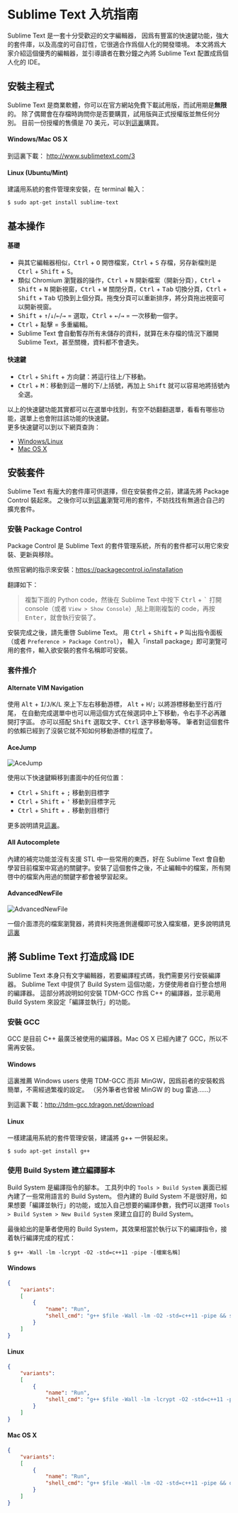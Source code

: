 # Sublime Text 入坑指南

Sublime Text 是一套十分受歡迎的文字編輯器，
因爲有豐富的快速鍵功能，強大的套件庫，以及高度的可自訂性，它很適合作爲個人化的開發環境。
本文將爲大家介紹這個優秀的編輯器，並引導讀者在數分鐘之內將 Sublime Text 配置成爲個人化的 IDE。

## 安裝主程式

Sublime Text 是商業軟體，你可以在官方網站免費下載試用版，而試用期是**無限**的。
除了偶爾會在存檔時詢問你是否要購買，試用版與正式授權版並無任何分別。
目前一份授權的售價是 70 美元，可以到[這裏](http://www.sublimetext.com/buy)購買。

#### Windows/Mac OS X

到這裏下載：
http://www.sublimetext.com/3

#### Linux (Ubuntu/Mint)

建議用系統的套件管理來安裝，在 terminal 輸入：
``` shell
$ sudo apt-get install sublime-text
```

## 基本操作

#### 基礎

* 與其它編輯器相似，<kbd>Ctrl</kbd> + <kbd>O</kbd> 開啓檔案，<kbd>Ctrl</kbd> + <kbd>S</kbd> 存檔，另存新檔則是 <kbd>Ctrl</kbd> + <kbd>Shift</kbd> + <kbd>S</kbd>。
* 類似 Chromium 瀏覽器的操作，<kbd>Ctrl</kbd> + <kbd>N</kbd> 開新檔案（開新分頁），<kbd>Ctrl</kbd> + <kbd>Shift</kbd> + <kbd>N</kbd> 開新視窗，<kbd>Ctrl</kbd> + <kbd>W</kbd> 關閉分頁，<kbd>Ctrl</kbd> + <kbd>Tab</kbd> 切換分頁，<kbd>Ctrl</kbd> + <kbd>Shift</kbd> + <kbd>Tab</kbd> 切換到上個分頁。拖曳分頁可以重新排序，將分頁拖出視窗可以開新視窗。
* <kbd>Shift</kbd> + <kbd>↑</kbd>/<kbd>↓</kbd>/<kbd>←</kbd>/<kbd>→</kbd> = 選取，<kbd>Ctrl</kbd> + <kbd>←</kbd>/<kbd>→</kbd> = 一次移動一個字。
* <kbd>Ctrl</kbd> + 點擊 = 多重編輯。
* Sublime Text 會自動暫存所有未儲存的資料，就算在未存檔的情況下離開 Sublime Text，甚至關機，資料都不會遺失。

#### 快速鍵

* <kbd>Ctrl</kbd> + <kbd>Shift</kbd> + 方向鍵：將這行往上/下移動。
* <kbd>Ctrl</kbd> + <kbd>M</kbd>：移動到這一層的下/上括號，再加上 <kbd>Shift</kbd> 就可以容易地將括號內全選。

以上的快速鍵功能其實都可以在選單中找到，有空不妨翻翻選單，看看有哪些功能，選單上也會附註該功能的快速鍵。<br/>
更多快速鍵可以到以下網頁查詢：
* [Windows/Linux](http://docs.sublimetext.info/en/latest/reference/keyboard_shortcuts_win.html)
* [Mac OS X](http://docs.sublimetext.info/en/latest/reference/keyboard_shortcuts_osx.html)

## 安裝套件

Sublime Text 有龐大的套件庫可供選擇，但在安裝套件之前，建議先將 Package Control 裝起來。
之後你可以到[這裏](https://packagecontrol.io/browse)瀏覽可用的套件，不妨找找有無適合自己的擴充套件。

### 安裝 Package Control

Package Control 是 Sublime Text 的套件管理系統，所有的套件都可以用它來安裝、更新與移除。

依照官網的指示來安裝：https://packagecontrol.io/installation

翻譯如下：
> 複製下面的 Python code，然後在 Sublime Text 中按下 <kbd>Ctrl</kbd> + <kbd>\`</kbd> 打開 console（或者 `View > Show Console`）,貼上剛剛複製的 code，再按 <kbd>Enter</kbd>，就會執行安裝了。

安裝完成之後，請先重啓 Sublime Text。
用 <kbd>Ctrl</kbd> + <kbd>Shift</kbd> + <kbd>P</kbd> 叫出指令面板（或者 `Preference > Package Control`），
輸入「install package」即可瀏覽可用的套件，輸入欲安裝的套件名稱即可安裝。

### 套件推介

#### Alternate VIM Navigation

使用 <kbd>Alt</kbd> + <kbd>I</kbd>/<kbd>J</kbd>/<kbd>K</kbd>/<kbd>L</kbd> 來上下左右移動游標，
<kbd>Alt</kbd> + <kbd>H</kbd>/<kbd>;</kbd> 以將游標移動至行首/行尾，
在自動完成選單中也可以用這個方式在候選詞中上下移動，令右手不必再離開打字區。
亦可以搭配 <kbd>Shift</kbd> 選取文字、<kbd>Ctrl</kbd> 逐字移動等等。
筆者對這個套件的依賴已經到了沒裝它就不知如何移動游標的程度了。

#### AceJump

![AceJump](https://cloud.githubusercontent.com/assets/8056203/10858871/92069504-7f58-11e5-8593-e373121fd917.gif)

使用以下快速鍵瞬移到畫面中的任何位置：
* <kbd>Ctrl</kbd> + <kbd>Shift</kbd> + <kbd>;</kbd> 移動到目標字
* <kbd>Ctrl</kbd> + <kbd>Shift</kbd> + <kbd>'</kbd> 移動到目標字元 
* <kbd>Ctrl</kbd> + <kbd>Shift</kbd> + <kbd>.</kbd> 移動到目標行

更多說明請見[這裏](https://packagecontrol.io/packages/AceJump)。

#### All Autocomplete

內建的補完功能並沒有支援 STL 中一些常用的東西，好在 Sublime Text 會自動學習目前檔案中寫過的關鍵字。安裝了這個套件之後，不止編輯中的檔案，所有開啓中的檔案內用過的關鍵字都會被學習起來。

#### AdvancedNewFile

![AdvancedNewFile](https://cloud.githubusercontent.com/assets/9604053/11331052/4bb42544-91f0-11e5-9296-0edd78e503ca.png)

一個介面漂亮的檔案瀏覽器，將資料夾拖進側邊欄即可放入檔案櫃，更多說明請見[這裏](https://packagecontrol.io/packages/AdvancedNewFile)

## 將 Sublime Text 打造成爲 IDE

Sublime Text 本身只有文字編輯器，若要編譯程式碼，我們需要另行安裝編譯器。
Sublime Text 中提供了 Build System 這個功能，方便使用者自行整合想用的編譯器。
這部分將說明如何安裝 TDM-GCC 作爲 C++ 的編譯器，並示範用 Build System 來設定「編譯並執行」的功能。

### 安裝 GCC

GCC 是目前 C++ 最廣泛被使用的編譯器。Mac OS X 已經內建了 GCC，所以不需再安裝。

#### Windows

這裏推薦 Windows users 使用 TDM-GCC 而非 MinGW，因爲前者的安裝較爲簡單，不需經過繁複的設定。
（另外筆者也曾被 MinGW 的 bug 雷過……）

到這裏下載：http://tdm-gcc.tdragon.net/download

#### Linux
一樣建議用系統的套件管理安裝，建議將 g++ 一併裝起來。
``` shell
$ sudo apt-get install g++
```

### 使用 Build System 建立編譯腳本

Build System 是編譯指令的腳本。
工具列中的 `Tools > Build System` 裏面已經內建了一些常用語言的 Build System。
但內建的 Build System 不是很好用，如果想要「編譯並執行」的功能，或加入自己想要的編譯參數，我們可以選擇 `Tools > Build System > New Build System` 來建立自訂的 Build System。

最後給出的是筆者使用的 Build System，其效果相當於執行以下的編譯指令，接着執行編譯完成的程式：

``` shell
$ g++ -Wall -lm -lcrypt -O2 -std=c++11 -pipe -[檔案名稱]
```

#### Windows

``` json
{
    "variants":
    [
        {
            "name": "Run",
            "shell_cmd": "g++ $file -Wall -lm -O2 -std=c++11 -pipe && start cmd /k a"
        }
    ]
}
```

#### Linux

``` json
{
    "variants":
    [
        {
            "name": "Run",
			"shell_cmd": "g++ $file -Wall -lm -lcrypt -O2 -std=c++11 -pipe && gnome-terminal -x bash -c \"./a.out; read -p \\\"[Press any key]\\\"\""
        }
    ]
}
```

#### Mac OS X

``` json
{
    "variants":
    [
        {
            "name": "Run",
            "shell_cmd": "g++ $file -Wall -lm -O2 -std=c++11 -pipe && open -a Terminal ./a.out"
        }
    ]
}

```
